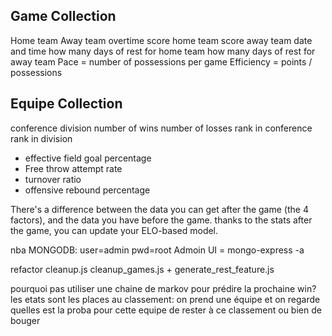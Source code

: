 Game Collection
---------------
Home team
Away team
overtime
score home team
score away team
date and time
how many days of rest for home team
how many days of rest for away team
Pace = number of possessions per game
Efficiency = points / possessions


Equipe Collection
-----------------
conference
division
number of wins
number of losses
rank in conference
rank in division
- effective field goal percentage
- Free throw attempt rate
- turnover ratio
- offensive rebound percentage

There's a difference between the data you can get after the game (the 4 factors),
and the data you have before the game.
thanks to the stats after the game, you can update your ELO-based model.



nba MONGODB: user=admin pwd=root
Admoin UI = mongo-express -a


refactor cleanup.js cleanup_games.js + generate_rest_feature.js

pourquoi pas utiliser une chaine de markov pour prédire la prochaine win?
les etats sont les places au classement: on prend une équipe et on regarde quelles est la proba pour cette equipe de rester à ce classement ou bien de bouger
